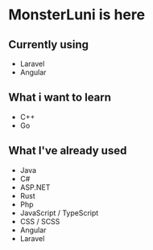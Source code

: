 # MonsterLuni is here

## Currently using
 - Laravel
 - Angular

## What i want to learn
 - C++
 - Go

## What I've already used
 - Java
 - C#
 - ASP.NET
 - Rust
 - Php
 - JavaScript / TypeScript
 - CSS / SCSS
 - Angular
 - Laravel
 
<!--
**MonsterLuni/MonsterLuni** is a ✨ _special_ ✨ repository because its `README.md` (this file) appears on your GitHub profile.

Here are some ideas to get you started:

- 🔭 I’m currently working on ...
- 🌱 I’m currently learning ...
- 🤔 I’m looking for help with ...
- 💬 Ask me about ...
- 📫 How to reach me: ...
- 😄 Pronouns: ...
- ⚡ Fun fact: ...
-->
